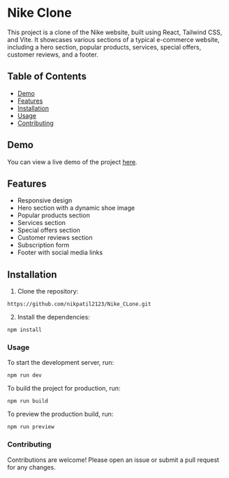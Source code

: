 # Nike Clone

This project is a clone of the Nike website, built using React, Tailwind CSS, and Vite. It showcases various sections of a typical e-commerce website, including a hero section, popular products, services, special offers, customer reviews, and a footer.

## Table of Contents

- [Demo](#demo)
- [Features](#features)
- [Installation](#installation)
- [Usage](#usage)
- [Contributing](#contributing)
  

## Demo

You can view a live demo of the project [here](#).

## Features

- Responsive design
- Hero section with a dynamic shoe image
- Popular products section
- Services section
- Special offers section
- Customer reviews section
- Subscription form
- Footer with social media links

## Installation

1. Clone the repository:

```
https://github.com/nikpatil2123/Nike_CLone.git
```

2. Install the dependencies:

```
npm install
```

### Usage
To start the development server, run:

```
npm run dev
```

To build the project for production, run:

```
npm run build
```


To preview the production build, run:

```
npm run preview
```

### Contributing
Contributions are welcome! Please open an issue or submit a pull request for any changes.

